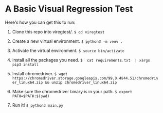 # A Basic Visual Regression Test

Here's how you can get this to run:

1. Clone this repo into viregtest/.
`$ cd viregtest`

2. Create a new virtual environment.
`$ python3 -m venv .`

3. Activate the virtual environment.
`$ source bin/activate`

4. Install all the packages you need.
`$  cat requirements.txt  | xargs pip3 install`

5. Install chromedriver.
`$ wget https://chromedriver.storage.googleapis.com/99.0.4844.51/chromedriver_linux64.zip && unzip chromedriver_linux64.zip`

6. Make sure the chromedriver binary is in your path.
`$ export PATH=$PATH:$(pwd)`

7. Run it!
`$ python3 main.py`

